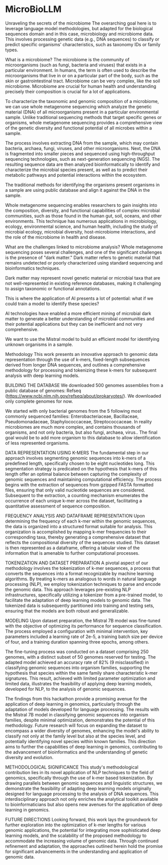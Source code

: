 # MicroBioLLM

Unraveling the secrets of the microbiome
The overarching goal here is to leverage language model methodologies, but adapted for the biological sequences domain and in this case, microbiology and microbiome data. This involves processing genetic data (e.g., DNA sequences) to classify or predict specific organisms' characteristics, such as taxonomy IDs or family types.

What is a microbiome?
The microbiome is the community of microorganisms (such as fungi, bacteria and viruses) that exists in a particular environment. In humans, the term is often used to describe the microorganisms that live in or on a particular part of the body, such as the skin or gastrointestinal tract. Microbiome can be very complex, like the soil microbiome. Microbiome are crucial for human health and understanding precisely their composition is crucial for a lot of applications.

To characterize the taxonomic and genomic composition of a microbiome, we can use whole metagenome sequencing which analyze the genetic material (DNA) of all microorganisms present in a particular environmental sample. Unlike traditional sequencing methods that target specific genes or organisms, whole metagenome sequencing provides a comprehensive view of the genetic diversity and functional potential of all microbes within a sample.

The process involves extracting DNA from the sample, which may contain bacteria, archaea, fungi, viruses, and other microorganisms. Next, the DNA is fragmented into smaller pieces and sequenced using high-throughput sequencing technologies, such as next-generation sequencing (NGS). The resulting sequence data are then analyzed bioinformatically to identify and characterize the microbial species present, as well as to predict their metabolic pathways and potential interactions within the ecosystem.

The traditional methods for identifying the organisms present organisms in a sample are using public database and align it against the DNA in the sample.

Whole metagenome sequencing enables researchers to gain insights into the composition, diversity, and functional capabilities of complex microbial communities, such as those found in the human gut, soil, oceans, and other environments. This technique has numerous applications in microbiology, ecology, environmental science, and human health, including the study of microbial ecology, microbial diversity, host-microbiome interactions, and the role of the microbiome in health and disease.

What are the challenges linked to microbiome analysis?
Whole metagenome sequencing poses several challenges, and one of the significant challenges is the presence of "dark matter." Dark matter refers to genetic material that remains undetected or poorly characterized using standard sequencing and bioinformatics techniques.

Dark matter may represent novel genetic material or microbial taxa that are not well-represented in existing reference databases, making it challenging to assign taxonomic or functional annotations.

This is where the application of AI presents a lot of potential: what if we could train a model to identify these species?

AI technologies have enabled a more efficient mining of microbial dark matter to generate a better understanding of microbial communities and their potential applications but they can be inefficient and not very comprehensive.

We want to use the Mistral model to build an efficient model for identifying unknown organisms in a sample.

Methodology
This work presents an innovative approach to genomic data representation through the use of k-mers, fixed-length subsequences derived from longer DNA sequences, and outlines a comprehensive methodology for processing and tokenizing these k-mers for subsequent analysis with deep learning models.

BUILDING THE DATABASE
We downloaded 500 genomes assemblies from a public database of genomes: Refseq (https://www.ncbi.nlm.nih.gov/refseq/about/prokaryotes/). We downloaded only complete genomes for now.

We started with only bacterial genomes from the 5 following most commonly sequenced families: Enterobacteriaceae, Bacillaceae, Pseudomonadaceae, Staphylococcaceae, Streptococcaceae. In reality microbiomes are much more complex, and contains thousands of organisms, and not only bacteria, but also fungi, archaea, virus.. The final goal would be to add more organism to this database to allow identification of less represented organisms.

DATA REPRESENTATION USING K-MERS
The fundamental step in our approach involves segmenting genomic sequences into k-mers of a predefined length, specifically chosen to be eight nucleotides long. This segmentation strategy is predicated on the hypothesis that k-mers of this length offer an optimal balance between capturing the complexity of genomic sequences and maintaining computational efficiency. The process begins with the extraction of sequences from gzipped FASTA formatted files, ensuring that only valid nucleotide sequences are considered. Subsequent to the extraction, a counting mechanism enumerates the occurrence of each unique k-mer across the dataset, facilitating a quantitative assessment of sequence composition.

FREQUENCY ANALYSIS AND DATAFRAME REPRESENTATION
Upon determining the frequency of each k-mer within the genomic sequences, the data is organized into a structured format suitable for analysis. This organization is accomplished by mapping k-mer frequencies to their corresponding taxa, thereby generating a comprehensive dataset that reflects the compositional diversity of the sequences studied. This dataset is then represented as a dataframe, offering a tabular view of the information that is amenable to further computational processes.

TOKENIZATION AND DATASET PREPARATION
A pivotal aspect of our methodology involves the tokenization of k-mer sequences, a process that converts the sequences into a format recognizable by machine learning algorithms. By treating k-mers as analogous to words in natural language processing (NLP), we employ tokenization techniques to parse and encode the genomic data. This approach leverages pre-existing NLP infrastructures, specifically utilizing a tokenizer from a pre-trained model, to facilitate the adaptation of deep learning models to genomic data. The tokenized data is subsequently partitioned into training and testing sets, ensuring that the models are both robust and generalizable.

MODELING
Upon dataset preparation, the Mistral 7B model was fine-tuned with the objective of optimizing its performance for sequence classification. The process employed a configuration with minimal intervention, key parameters included a learning rate of 2e-5, a training batch size per device of four, and a training duration spanning three epochs, among others.

The fine-tuning process was conducted on a dataset comprising 250 genomes, with a distinct subset of 50 genomes reserved for testing. The adapted model achieved an accuracy rate of 82% (9 misclassified) in classifying genomic sequences into organism families, supporting the hypothesis that species within the same family share characteristic k-mer signatures. This result, achieved with limited parameter optimization and limited data, illustrates the feasibility of applying deep learning models, developed for NLP, to the analysis of genomic sequences.

The findings from this hackathon provide a promising avenue for the application of deep learning in genomics, particularly through the adaptation of models developed for language processing. The results with the Mistral 7B model in classifying genomic sequences into organism families, despite minimal optimization, demonstrates the potential of this methodology. Future research will focus on expanding the dataset to encompass a wider diversity of genomes, enhancing the model's ability to classify not only at the family level but also at the species level, and potentially identifying novel species within known families. This direction aims to further the capabilities of deep learning in genomics, contributing to the advancement of bioinformatics and the understanding of genetic diversity and evolution.

METHODOLOGICAL SIGNIFICANCE
This study's methodological contribution lies in its novel application of NLP techniques to the field of genomics, specifically through the use of k-mer based tokenization. By drawing parallels between genomic sequences and linguistic structures, we demonstrate the feasibility of adapting deep learning models originally designed for language processing to the analysis of DNA sequences. This interdisciplinary approach not only enriches the analytical toolkit available to bioinformaticians but also opens new avenues for the application of deep learning in genomics.

FUTURE DIRECTIONS
Looking forward, this work lays the groundwork for further exploration into the optimization of k-mer lengths for various genomic applications, the potential for integrating more sophisticated deep learning models, and the scalability of the proposed methodology to accommodate the increasing volume of genomic data. Through continued refinement and adaptation, the approaches outlined herein hold the promise for significant advancements in the understanding and application of genomic data.